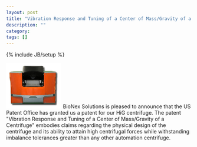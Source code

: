 ```yaml
---
layout: post
title: "Vibration Response and Tuning of a Center of Mass/Gravity of a Centrifuge"
description: ""
category: 
tags: []
---
```

{% include JB/setup %}

<img style="width:150px;" class="pull-right" src ="/assets/images/HiG/HiG.png"/>
BioNex Solutions is pleased to announce that the US Patent Office has granted us a patent for our HiG centrifuge.
<!--more-->
The patent "Vibration Response and Tuning of a Center of Mass/Gravity of a Centrifuge" embodies claims regarding the physical design of the centrifuge and its ability to attain high centrifugal forces while withstanding imbalance tolerances greater than any other automation centrifuge.